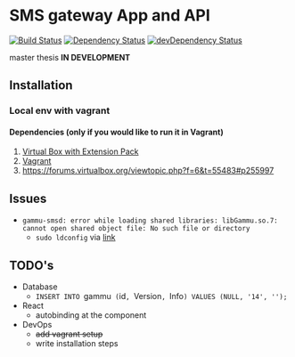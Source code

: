 # SMS gateway App and API
[![Build Status](https://secure.travis-ci.org/VojtechBartos/smsgw.png?branch=master)](http://travis-ci.org/VojtechBartos/smsgw)
[![Dependency Status](https://david-dm.org/VojtechBartos/smsgw.png)](https://david-dm.org/VojtechBartos/smsgw) [![devDependency Status](https://david-dm.org/VojtechBartos/smsgw/dev-status.png)](https://david-dm.org/VojtechBartos/smsgw#info=devDependencies)

master thesis **IN DEVELOPMENT**

## Installation

### Local env with vagrant

#### Dependencies (only if you would like to run it in Vagrant)

1. [Virtual Box with Extension Pack](https://www.virtualbox.org/wiki/Downloads)
2. [Vagrant](https://www.vagrantup.com/)
3. https://forums.virtualbox.org/viewtopic.php?f=6&t=55483#p255997

## Issues

- `gammu-smsd: error while loading shared libraries: libGammu.so.7: cannot open shared object file: No such file or directory`
  - `sudo ldconfig` via [link](http://comments.gmane.org/gmane.linux.drivers.gammu/10260)

## TODO's

- Database
  - `INSERT INTO `gammu` (`id`, `Version`, `Info`) VALUES (NULL, '14', '');`
- React
  - autobinding at the component
- DevOps
  - ~~add vagrant setup~~
  - write installation steps
